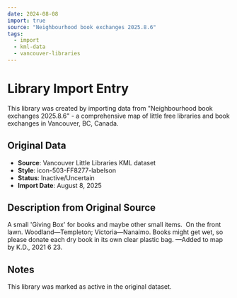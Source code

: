 ```yaml
---
date: 2024-08-08
import: true
source: "Neighbourhood book exchanges 2025.8.6"
tags:
  - import
  - kml-data
  - vancouver-libraries
---
```


# Library Import Entry

This library was created by importing data from "Neighbourhood book exchanges 2025.8.6" - a comprehensive map of little free libraries and book exchanges in Vancouver, BC, Canada.

## Original Data

- **Source**: Vancouver Little Libraries KML dataset
- **Style**: icon-503-FF8277-labelson
- **Status**: Inactive/Uncertain
- **Import Date**: August 8, 2025

## Description from Original Source

A small 'Giving Box' for books and maybe other small items.  On the front lawn.
Woodland—Templeton; Victoria—Nanaimo.
Books might get wet, so please donate each dry book in its own clear plastic bag.
—Added to map by K.D., 2021 6 23.



## Notes

This library was marked as active in the original dataset.

